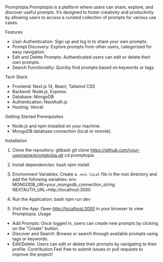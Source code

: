  Promptopia
Promptopia is a platform where users can share, explore, and discover useful prompts. It’s designed to foster creativity and productivity by allowing users to access a curated collection of prompts for various use cases.

Features
- User Authentication: Sign up and log in to share your own prompts.
- Prompt Discovery: Explore prompts from other users, categorized for easy navigation.
- Edit and Delete Prompts: Authenticated users can edit or delete their own prompts.
- Search Functionality: Quickly find prompts based on keywords or tags.

Tech Stack
- Frontend: Next.js 14, React, Tailwind CSS
- Backend: Node.js, Express
- Database: MongoDB
- Authentication: NextAuth.js
- Hosting: Vercel

Getting Started
Prerequisites
- Node.js and npm installed on your machine.
- MongoDB database connection (local or remote).

 Installation
1. Clone the repository:
   gitbash
   git clone https://github.com/your-username/promptopia.git
   cd promptopia
   
2. Install dependencies:
   bash
   npm install
   
3. Environment Variables:
   Create a `.env.local` file in the root directory and add the following variables:
   env
   MONGODB_URI=your_mongodb_connection_string
   NEXTAUTH_URL=http://localhost:3000
  
4. Run the Application:
   bash
   npm run dev

5. Visit the App:
   Open [http://localhost:3000](http://localhost:3000) in your browser to view Promptopia.
Usage
- Add Prompts: Once logged in, users can create new prompts by clicking on the "Create" button.
- Discover and Search: Browse or search through available prompts using tags or keywords.
- Edit/Delete: Users can edit or delete their prompts by navigating to their profile.
 Contribution
Feel free to submit issues or pull requests to improve the project!

